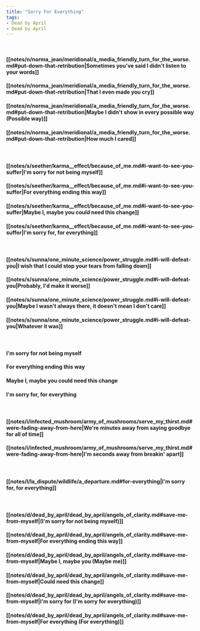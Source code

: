 ```yaml
---
title: "Sorry For Everything"
tags:
- Dead by April
- Dead by April
---
```

&nbsp;
#### [[notes/n/norma_jean/meridional/a_media_friendly_turn_for_the_worse.md#put-down-that-retribution|Sometimes you've said I didn't listen to your words]]
#### [[notes/n/norma_jean/meridional/a_media_friendly_turn_for_the_worse.md#put-down-that-retribution|That I even made you cry]]
#### [[notes/n/norma_jean/meridional/a_media_friendly_turn_for_the_worse.md#put-down-that-retribution|Maybe I didn't show in every possible way (Possible way)]]
#### [[notes/n/norma_jean/meridional/a_media_friendly_turn_for_the_worse.md#put-down-that-retribution|How much I cared]]
&nbsp;
#### [[notes/s/seether/karma__effect/because_of_me.md#i-want-to-see-you-suffer|I'm sorry for not being myself]]
#### [[notes/s/seether/karma__effect/because_of_me.md#i-want-to-see-you-suffer|For everything ending this way]]
#### [[notes/s/seether/karma__effect/because_of_me.md#i-want-to-see-you-suffer|Maybe I, maybe you could need this change]]
#### [[notes/s/seether/karma__effect/because_of_me.md#i-want-to-see-you-suffer|I'm sorry for, for everything]]
&nbsp;
#### [[notes/s/sunna/one_minute_science/power_struggle.md#i-will-defeat-you|I wish that I could stop your tears from falling down]]
#### [[notes/s/sunna/one_minute_science/power_struggle.md#i-will-defeat-you|Probably, I'd make it worse]]
#### [[notes/s/sunna/one_minute_science/power_struggle.md#i-will-defeat-you|Maybe I wasn't always there, it doesn't mean I don't care]]
#### [[notes/s/sunna/one_minute_science/power_struggle.md#i-will-defeat-you|Whatever it was]]
&nbsp;
#### I'm sorry for not being myself
#### For everything ending this way
#### Maybe I, maybe you could need this change
#### I'm sorry for, for everything
&nbsp;
#### [[notes/i/infected_mushroom/army_of_mushrooms/serve_my_thirst.md#were-fading-away-from-here|We're minutes away from saying goodbye for all of time]]
#### [[notes/i/infected_mushroom/army_of_mushrooms/serve_my_thirst.md#were-fading-away-from-here|I'm seconds away from breakin' apart]]
&nbsp;
#### [[notes/l/la_dispute/wildlife/a_departure.md#for-everything|I'm sorry for, for everything]]
&nbsp;
#### [[notes/d/dead_by_april/dead_by_april/angels_of_clarity.md#save-me-from-myself|(I'm sorry for not being myself)]]
#### [[notes/d/dead_by_april/dead_by_april/angels_of_clarity.md#save-me-from-myself|For everything ending this way]]
#### [[notes/d/dead_by_april/dead_by_april/angels_of_clarity.md#save-me-from-myself|Maybe I, maybe you (Maybe me)]]
#### [[notes/d/dead_by_april/dead_by_april/angels_of_clarity.md#save-me-from-myself|Could need this change]]
#### [[notes/d/dead_by_april/dead_by_april/angels_of_clarity.md#save-me-from-myself|I'm sorry for (I'm sorry for everything)]]
#### [[notes/d/dead_by_april/dead_by_april/angels_of_clarity.md#save-me-from-myself|For everything (For everything)]]
